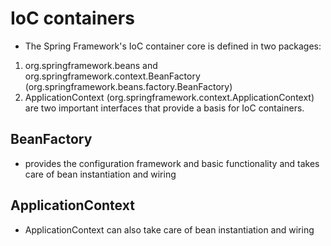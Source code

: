 # IoC containers
- The Spring Framework's IoC container core is defined in two packages: 
1. org.springframework.beans and org.springframework.context.BeanFactory (org.springframework.beans.factory.BeanFactory) 
2. ApplicationContext (org.springframework.context.ApplicationContext) are two important interfaces that provide a basis for IoC containers.

## BeanFactory
- provides the configuration framework and basic functionality and takes care of bean instantiation and wiring

## ApplicationContext
- ApplicationContext can also take care of bean instantiation and wiring
